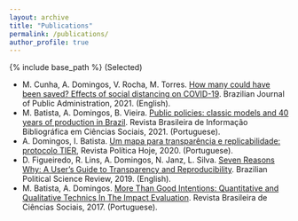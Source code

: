 ```yaml
---
layout: archive
title: "Publications"
permalink: /publications/
author_profile: true
---
```


{% include base_path %}
(Selected)
   * M. Cunha, A. Domingos, V. Rocha, M. Torres. [How many could have been saved? Effects of social distancing on COVID-19](http://bibliotecadigital.fgv.br/ojs/index.php/rap/article/view/83026). Brazilian Journal of Public Administration, 2021. (English).
   *  M. Batista, A. Domingos, B. Vieira. [Public policies: classic models and 40 years of production in Brazil](http://anpocs.com/images/BIB/n94/Bib94_Mariana.pdf). Revista Brasileira de Informação Bibliográfica em Ciências Sociais, 2021. (Portuguese).
  * A. Domingos, I. Batista. [Um mapa para transparência e replicabilidade: protocolo TIER](https://periodicos.ufpe.br/revistas/politicahoje/article/view/245776), Revista Política Hoje, 2020. (Portuguese).
  * D. Figueiredo, R. Lins, A. Domingos, N. Janz, L. Silva. [Seven Reasons Why: A User’s Guide to Transparency and Reproducibility](https://www.scielo.br/scielo.php?pid=S1981-38212019000200400&script=sci_abstract). Brazilian Political Science Review, 2019. (English).
  * M. Batista, A. Domingos. [More Than Good Intentions: Quantitative and Qualitative Technics In The Impact Evaluation](https://www.scielo.br/scielo.php?pid=S0102-69092017000200511&script=sci_abstract&tlng=pt). Revista Brasileira de Ciências Sociais, 2017. (Portuguese).
